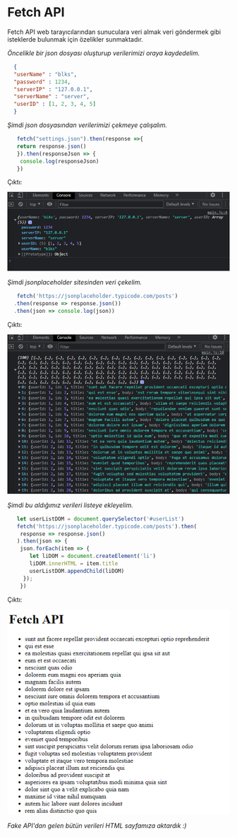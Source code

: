 # Fetch API

Fetch API web tarayıcılarından sunuculara veri almak veri göndermek gibi isteklerde bulunmak için özelikler sunmaktadır.

*Öncelikle bir json dosyası oluşturup verilerimizi oraya kaydedelim.*

```json
  {
  "userName" : "blks",
  "password" : 1234,
  "serverIP" : "127.0.0.1",
  "serverName" : "server",
  "userID" : [1, 2, 3, 4, 5]
  }
```
*Şimdi json dosyasından verilerimizi çekmeye çalışalım.*

```javascript
   fetch("settings.json").then(response =>{
   return response.json()
   }).then(responseJson => {
    console.log(responseJson)
   })
```

Çıktı:

<img src="img1.png">

*Şimdi jsonplaceholder sitesinden veri çekelim.*

```javascript
   fetch('https://jsonplaceholder.typicode.com/posts')
  .then(response => response.json())
  .then(json => console.log(json))
```
Çıktı:

<img src="img2.png">

*Şimdi bu aldığımız verileri listeye ekleyelim.*

```javascript
   let userListDOM = document.querySelector('#userList')
   fetch('https://jsonplaceholder.typicode.com/posts').then(
    response => response.json()
   ).then(json => {
    json.forEach(item => {
       let liDOM = document.createElement('li')
       liDOM.innerHTML = item.title
       userListDOM.appendChild(liDOM)
     });
    })
```
Çıktı:

<img src="img3.png">


*Fake API'dan gelen bütün verileri HTML sayfamıza aktardık :)*


